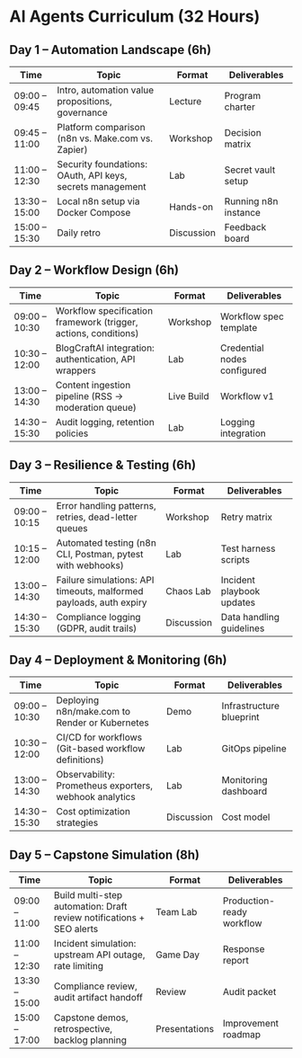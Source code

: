 # AI Agents Curriculum (32 Hours)

## Day 1 – Automation Landscape (6h)

| Time | Topic | Format | Deliverables |
| --- | --- | --- | --- |
| 09:00 – 09:45 | Intro, automation value propositions, governance | Lecture | Program charter |
| 09:45 – 11:00 | Platform comparison (n8n vs. Make.com vs. Zapier) | Workshop | Decision matrix |
| 11:00 – 12:30 | Security foundations: OAuth, API keys, secrets management | Lab | Secret vault setup |
| 13:30 – 15:00 | Local n8n setup via Docker Compose | Hands-on | Running n8n instance |
| 15:00 – 15:30 | Daily retro | Discussion | Feedback board |

## Day 2 – Workflow Design (6h)

| Time | Topic | Format | Deliverables |
| --- | --- | --- | --- |
| 09:00 – 10:30 | Workflow specification framework (trigger, actions, conditions) | Workshop | Workflow spec template |
| 10:30 – 12:00 | BlogCraftAI integration: authentication, API wrappers | Lab | Credential nodes configured |
| 13:00 – 14:30 | Content ingestion pipeline (RSS → moderation queue) | Live Build | Workflow v1 |
| 14:30 – 15:30 | Audit logging, retention policies | Lab | Logging integration |

## Day 3 – Resilience & Testing (6h)

| Time | Topic | Format | Deliverables |
| --- | --- | --- | --- |
| 09:00 – 10:15 | Error handling patterns, retries, dead-letter queues | Workshop | Retry matrix |
| 10:15 – 12:00 | Automated testing (n8n CLI, Postman, pytest with webhooks) | Lab | Test harness scripts |
| 13:00 – 14:30 | Failure simulations: API timeouts, malformed payloads, auth expiry | Chaos Lab | Incident playbook updates |
| 14:30 – 15:30 | Compliance logging (GDPR, audit trails) | Discussion | Data handling guidelines |

## Day 4 – Deployment & Monitoring (6h)

| Time | Topic | Format | Deliverables |
| --- | --- | --- | --- |
| 09:00 – 10:30 | Deploying n8n/make.com to Render or Kubernetes | Demo | Infrastructure blueprint |
| 10:30 – 12:00 | CI/CD for workflows (Git-based workflow definitions) | Lab | GitOps pipeline |
| 13:00 – 14:30 | Observability: Prometheus exporters, webhook analytics | Lab | Monitoring dashboard |
| 14:30 – 15:30 | Cost optimization strategies | Discussion | Cost model |

## Day 5 – Capstone Simulation (8h)

| Time | Topic | Format | Deliverables |
| --- | --- | --- | --- |
| 09:00 – 11:00 | Build multi-step automation: Draft review notifications + SEO alerts | Team Lab | Production-ready workflow |
| 11:00 – 12:30 | Incident simulation: upstream API outage, rate limiting | Game Day | Response report |
| 13:30 – 15:00 | Compliance review, audit artifact handoff | Review | Audit packet |
| 15:00 – 17:00 | Capstone demos, retrospective, backlog planning | Presentations | Improvement roadmap |

